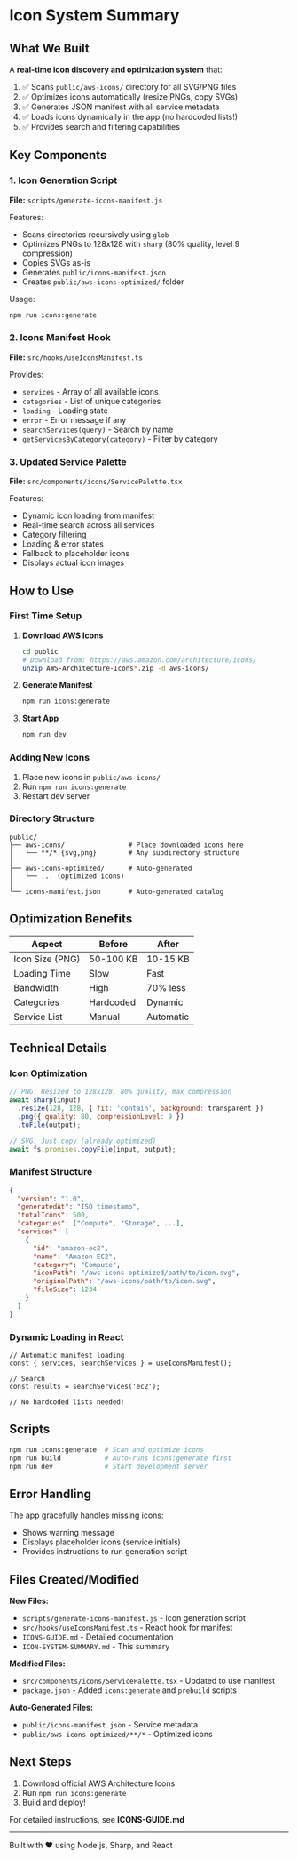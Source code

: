 # Icon System Summary

## What We Built

A **real-time icon discovery and optimization system** that:

1. ✅ Scans `public/aws-icons/` directory for all SVG/PNG files
2. ✅ Optimizes icons automatically (resize PNGs, copy SVGs)
3. ✅ Generates JSON manifest with all service metadata
4. ✅ Loads icons dynamically in the app (no hardcoded lists!)
5. ✅ Provides search and filtering capabilities

## Key Components

### 1. Icon Generation Script
**File:** `scripts/generate-icons-manifest.js`

Features:
- Scans directories recursively using `glob`
- Optimizes PNGs to 128x128 with `sharp` (80% quality, level 9 compression)
- Copies SVGs as-is
- Generates `public/icons-manifest.json`
- Creates `public/aws-icons-optimized/` folder

Usage:
```bash
npm run icons:generate
```

### 2. Icons Manifest Hook
**File:** `src/hooks/useIconsManifest.ts`

Provides:
- `services` - Array of all available icons
- `categories` - List of unique categories
- `loading` - Loading state
- `error` - Error message if any
- `searchServices(query)` - Search by name
- `getServicesByCategory(category)` - Filter by category

### 3. Updated Service Palette
**File:** `src/components/icons/ServicePalette.tsx`

Features:
- Dynamic icon loading from manifest
- Real-time search across all services
- Category filtering
- Loading & error states
- Fallback to placeholder icons
- Displays actual icon images

## How to Use

### First Time Setup

1. **Download AWS Icons**
   ```bash
   cd public
   # Download from: https://aws.amazon.com/architecture/icons/
   unzip AWS-Architecture-Icons*.zip -d aws-icons/
   ```

2. **Generate Manifest**
   ```bash
   npm run icons:generate
   ```

3. **Start App**
   ```bash
   npm run dev
   ```

### Adding New Icons

1. Place new icons in `public/aws-icons/`
2. Run `npm run icons:generate`
3. Restart dev server

### Directory Structure

```
public/
├── aws-icons/                # Place downloaded icons here
│   └── **/*.{svg,png}        # Any subdirectory structure
│
├── aws-icons-optimized/      # Auto-generated
│   └── ... (optimized icons)
│
└── icons-manifest.json       # Auto-generated catalog
```

## Optimization Benefits

| Aspect | Before | After |
|--------|--------|-------|
| Icon Size (PNG) | 50-100 KB | 10-15 KB |
| Loading Time | Slow | Fast |
| Bandwidth | High | 70% less |
| Categories | Hardcoded | Dynamic |
| Service List | Manual | Automatic |

## Technical Details

### Icon Optimization
```javascript
// PNG: Resized to 128x128, 80% quality, max compression
await sharp(input)
  .resize(128, 128, { fit: 'contain', background: transparent })
  .png({ quality: 80, compressionLevel: 9 })
  .toFile(output);

// SVG: Just copy (already optimized)
await fs.promises.copyFile(input, output);
```

### Manifest Structure
```json
{
  "version": "1.0",
  "generatedAt": "ISO timestamp",
  "totalIcons": 500,
  "categories": ["Compute", "Storage", ...],
  "services": [
    {
      "id": "amazon-ec2",
      "name": "Amazon EC2",
      "category": "Compute",
      "iconPath": "/aws-icons-optimized/path/to/icon.svg",
      "originalPath": "/aws-icons/path/to/icon.svg",
      "fileSize": 1234
    }
  ]
}
```

### Dynamic Loading in React
```tsx
// Automatic manifest loading
const { services, searchServices } = useIconsManifest();

// Search
const results = searchServices('ec2');

// No hardcoded lists needed!
```

## Scripts

```bash
npm run icons:generate  # Scan and optimize icons
npm run build           # Auto-runs icons:generate first
npm run dev             # Start development server
```

## Error Handling

The app gracefully handles missing icons:
- Shows warning message
- Displays placeholder icons (service initials)
- Provides instructions to run generation script

## Files Created/Modified

**New Files:**
- `scripts/generate-icons-manifest.js` - Icon generation script
- `src/hooks/useIconsManifest.ts` - React hook for manifest
- `ICONS-GUIDE.md` - Detailed documentation
- `ICON-SYSTEM-SUMMARY.md` - This summary

**Modified Files:**
- `src/components/icons/ServicePalette.tsx` - Updated to use manifest
- `package.json` - Added `icons:generate` and `prebuild` scripts

**Auto-Generated Files:**
- `public/icons-manifest.json` - Service metadata
- `public/aws-icons-optimized/**/*` - Optimized icons

## Next Steps

1. Download official AWS Architecture Icons
2. Run `npm run icons:generate`
3. Build and deploy!

For detailed instructions, see **ICONS-GUIDE.md**

---

Built with ❤️ using Node.js, Sharp, and React
